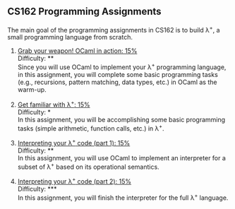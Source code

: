 ## CS162 Programming Assignments

The main goal of the programming assignments in CS162 is to build λ<sup>+</sup>, a small programming language from scratch.

1. [Grab your weapon! OCaml in action: 15%](hw1/) <br />
Difficulty: ** <br />
Since you will use OCaml to implement your λ<sup>+</sup> programming language, in this assignment, you will complete some basic programming tasks (e.g., recursions, pattern matching, data types, etc.) in OCaml as the warm-up.

2. [Get familiar with λ<sup>+</sup>: 15%](hw2/) <br />
Difficulty: * <br />
In this assignment, you will be accomplishing some basic programming tasks (simple arithmetic, function calls, etc.) in λ<sup>+</sup>.

3. [Interpreting your λ<sup>+</sup> code (part 1): 15%](hw3/) <br/>
Difficulty: ** <br/>
In this assignment, you will use OCaml to implement an interpreter for a subset of λ<sup>+</sup> based on its operational semantics.

1. [Interpreting your λ<sup>+</sup> code (part 2): 15%](hw4/) <br/>
Difficulty: *** <br/>
In this assignment, you will finish the interpreter for the full λ<sup>+</sup> language.

<!--
1. [Type check your λ<sup>+</sup> program: 15%](hw4/) <br/>
Difficulty: ** <br/>
In this assignment, you will write a type checker for your λ<sup>+</sup> program such that your checker can reject ill-typed λ<sup>+</sup> programs. 

5. [Infer the types for your λ<sup>+</sup> code: 20%](hw5/) <br/>
Difficulty: ** <br/>
In this assignment, you will implement the type inference algorithm that we learn in the class.

6. (**Optional**) Verify your λ<sup>+</sup> code (Extra credit): 2% <br/>
Difficulty: **** <br/>
In this assignment, you will leverage an existing symbolic evaluation engine (i.e., Rosette) to verify the correctness of your λ<sup>+</sup> programs. -->

